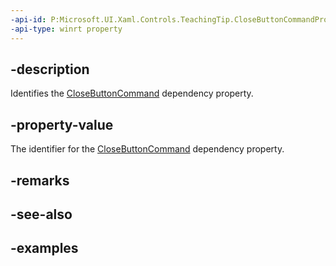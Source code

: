 ```yaml
---
-api-id: P:Microsoft.UI.Xaml.Controls.TeachingTip.CloseButtonCommandProperty
-api-type: winrt property
---
```


## -description

Identifies the [CloseButtonCommand](teachingtip_closebuttoncommand.md) dependency property.

## -property-value

The identifier for the [CloseButtonCommand](teachingtip_closebuttoncommand.md) dependency property.

## -remarks

## -see-also

## -examples

